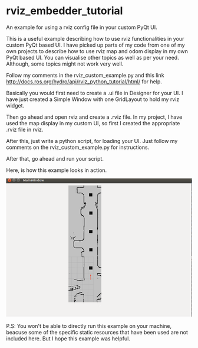 # rviz_embedder_tutorial
An example for using a rviz config file in your custom PyQt UI.

This is a useful example describing how to use rviz functionalities in your custom PyQt based UI.
I have picked up parts of my code from one of my own projects to describe how to use rviz map and odom display in  my own PyQt based UI. You can visualise other topics as well as per your need. Although, some topics might not work very well.

Follow my comments in the rviz_custom_example.py and this link http://docs.ros.org/hydro/api/rviz_python_tutorial/html/ for help.

Basically you would first need to create a .ui file in Designer for your UI. I have just created a Simple Window with one GridLayout to hold my rviz widget.

Then go ahead and open rviz and create a .rviz file. In my project, I have used the map display in my custom UI, so first I created the appropriate .rviz file in rviz.

After this, just write a python script, for loading your UI. Just follow my comments on the rviz_custom_example.py for instructions. 

After that, go ahead and run your script.

Here, is how this example looks in action. 


![Alt text](ui.png?raw=true "Optional Title")








P.S: You won't be able to directly run this example on your machine, beacuse some of the specific static resources that have been used are not included here. But I hope this example was helpful.
